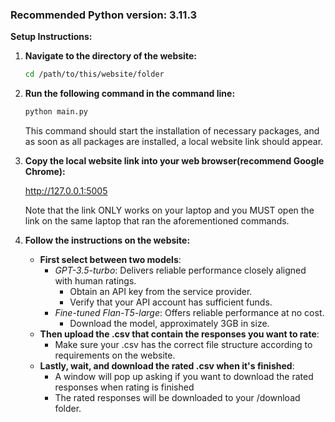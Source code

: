 ### Recommended Python version: 3.11.3

**Setup Instructions:**

1. **Navigate to the directory of the website:**
   ```bash
   cd /path/to/this/website/folder
   ```
2. **Run the following command in the command line:**
   ```bash
   python main.py
   ```
   This command should start the installation of necessary packages, and as soon as all packages are installed, a local website link should appear.
3. **Copy the local website link into your web browser(recommend Google Chrome):**

   http://127.0.0.1:5005

   Note that the link ONLY works on your laptop and you MUST open the link on the same laptop that ran the aforementioned commands.
4. **Follow the instructions on the website:**
   - **First select between two models**:
     - *GPT-3.5-turbo*: Delivers reliable performance closely aligned with human ratings.
       - Obtain an API key from the service provider.
       - Verify that your API account has sufficient funds.
     - *Fine-tuned Flan-T5-large*: Offers reliable performance at no cost.
       - Download the model, approximately 3GB in size.
   - **Then upload the .csv that contain the responses you want to rate**:
     - Make sure your .csv has the correct file structure according to requirements on the website.
   - **Lastly, wait, and download the rated .csv when it's finished**:
     - A window will pop up asking if you want to download the rated responses when rating is finished
     - The rated responses will be downloaded to your /download folder.
